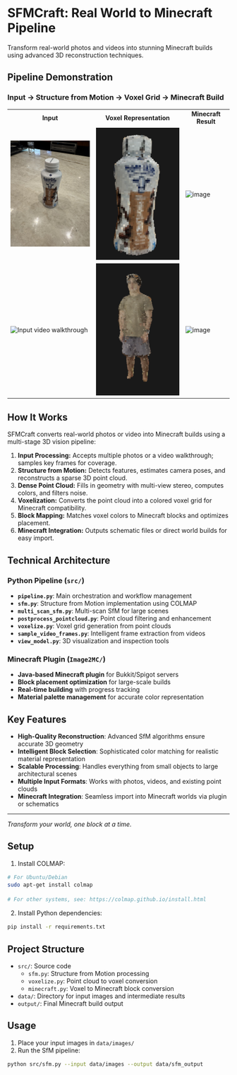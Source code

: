 # SFMCraft: Real World to Minecraft Pipeline

Transform real-world photos and videos into stunning Minecraft builds using advanced 3D reconstruction techniques.

## Pipeline Demonstration

### Input → Structure from Motion → Voxel Grid → Minecraft Build

<table>
<tr>
<td align="center"><strong>Input</strong></td>
<td align="center"><strong>Voxel Representation</strong></td>
<td align="center"><strong>Minecraft Result</strong></td>
</tr>
<tr>
<td><img src="examples/fairlife/original.jpg" width="250" alt="Original photo"></td>
<td><img src="examples/fairlife/voxel.png" width="250" alt="Voxel representation"></td>
<td><img width="250" alt="image" src="https://github.com/user-attachments/assets/cc6e3617-25d3-404f-ba6a-d2bb717cdda7" />
</td>
</tr>
<tr>
<td><img src="examples/js/JS.gif" width="200" alt="Input video walkthrough"></td>
<td><img src="examples/js/voxel.png" width="200" alt="Voxel representation"></td>
<td><img width="200" alt="image" src="https://github.com/user-attachments/assets/15f0e4b8-9cbe-48cb-b289-9585cc3f0574" /></td>
</tr>
</table>

## How It Works

SFMCraft converts real-world photos or video into Minecraft builds using a multi-stage 3D vision pipeline:

1. **Input Processing:** Accepts multiple photos or a video walkthrough; samples key frames for coverage.
2. **Structure from Motion:** Detects features, estimates camera poses, and reconstructs a sparse 3D point cloud.
3. **Dense Point Cloud:** Fills in geometry with multi-view stereo, computes colors, and filters noise.
4. **Voxelization:** Converts the point cloud into a colored voxel grid for Minecraft compatibility.
5. **Block Mapping:** Matches voxel colors to Minecraft blocks and optimizes placement.
6. **Minecraft Integration:** Outputs schematic files or direct world builds for easy import.

## Technical Architecture

### Python Pipeline (`src/`)
- **`pipeline.py`**: Main orchestration and workflow management
- **`sfm.py`**: Structure from Motion implementation using COLMAP
- **`multi_scan_sfm.py`**: Multi-scan SfM for large scenes
- **`postprocess_pointcloud.py`**: Point cloud filtering and enhancement
- **`voxelize.py`**: Voxel grid generation from point clouds
- **`sample_video_frames.py`**: Intelligent frame extraction from videos
- **`view_model.py`**: 3D visualization and inspection tools

### Minecraft Plugin (`Image2MC/`)
- **Java-based Minecraft plugin** for Bukkit/Spigot servers
- **Block placement optimization** for large-scale builds
- **Real-time building** with progress tracking
- **Material palette management** for accurate color representation

## Key Features

- **High-Quality Reconstruction**: Advanced SfM algorithms ensure accurate 3D geometry
- **Intelligent Block Selection**: Sophisticated color matching for realistic material representation
- **Scalable Processing**: Handles everything from small objects to large architectural scenes
- **Multiple Input Formats**: Works with photos, videos, and existing point clouds
- **Minecraft Integration**: Seamless import into Minecraft worlds via plugin or schematics

---

*Transform your world, one block at a time.*

## Setup

1. Install COLMAP:
```bash
# For Ubuntu/Debian
sudo apt-get install colmap

# For other systems, see: https://colmap.github.io/install.html
```

2. Install Python dependencies:
```bash
pip install -r requirements.txt
```

## Project Structure
- `src/`: Source code
  - `sfm.py`: Structure from Motion processing
  - `voxelize.py`: Point cloud to voxel conversion
  - `minecraft.py`: Voxel to Minecraft block conversion
- `data/`: Directory for input images and intermediate results
- `output/`: Final Minecraft build output

## Usage
1. Place your input images in `data/images/`
2. Run the SfM pipeline:
```bash
python src/sfm.py --input data/images --output data/sfm_output
```
